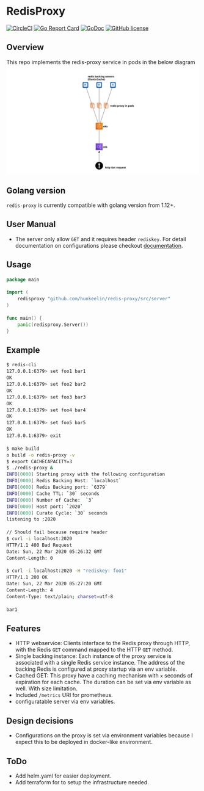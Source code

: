 # RedisProxy 
[![CircleCI](https://circleci.com/gh/hunkeelin/redis-proxy.svg?style=shield)](https://circleci.com/gh/hunkeelin/redis-proxy)
[![Go Report Card](https://goreportcard.com/badge/github.com/hunkeelin/redis-proxy)](https://goreportcard.com/report/github.com/hunkeelin/redis-proxy)
[![GoDoc](https://godoc.org/github.com/hunkeelin/redis-proxy/src/server?status.svg)](https://godoc.org/github.com/hunkeelin/redis-proxy/src/server)
[![GitHub license](https://img.shields.io/badge/license-MIT-blue.svg)](https://raw.githubusercontent.com/hunkeelin/redis-proxy/master/LICENSE)


## Overview
This repo implements the redis-proxy service in pods in the below diagram
![Architecture](arch.png)

## Golang version

`redis-proxy` is currently compatible with golang version from 1.12+.

## User Manual
* The server only allow `GET` and it requires header `rediskey`. For detail documentation on configurations please checkout [documentation](src/server/README.md).
## Usage
```go
package main

import (
    redisproxy "github.com/hunkeelin/redis-proxy/src/server"
)

func main() {
    panic(redisproxy.Server())
}
```

## Example
```bash
$ redis-cli
127.0.0.1:6379> set foo1 bar1
OK
127.0.0.1:6379> set foo2 bar2
OK
127.0.0.1:6379> set foo3 bar3
OK
127.0.0.1:6379> set foo4 bar4
OK
127.0.0.1:6379> set foo5 bar5
OK
127.0.0.1:6379> exit

$ make build
o build -o redis-proxy -v
$ export CACHECAPACITY=3
$ ./redis-proxy &
INFO[0000] Starting proxy with the following configuration
INFO[0000] Redis Backing Host: `localhost`
INFO[0000] Redis Backing port: `6379`
INFO[0000] Cache TTL: `30` seconds
INFO[0000] Number of Cache:  `3`
INFO[0000] Host port: `2020`
INFO[0000] Curate Cycle: `30` seconds
listening to :2020

// Should fail because require header 
$ curl -i localhost:2020
HTTP/1.1 400 Bad Request
Date: Sun, 22 Mar 2020 05:26:32 GMT
Content-Length: 0

$ curl -i localhost:2020 -H "rediskey: foo1"
HTTP/1.1 200 OK
Date: Sun, 22 Mar 2020 05:27:20 GMT
Content-Length: 4
Content-Type: text/plain; charset=utf-8

bar1

```

## Features
* HTTP webservice: Clients interface to the Redis proxy through HTTP, with the
Redis `GET` command mapped to the HTTP `GET` method.
* Single backing instance: Each instance of the proxy service is associated with a single Redis service instance. The address of the backing Redis is configured at proxy startup via an env variable. 
* Cached GET: This proxy have a caching mechanism with `x` seconds of expiration for each cache. The duration can be set via env variable as well. With size limitation.
* Included `/metrics` URI for prometheus. 
* configuratable server via env variables. 

## Design decisions 
* Configurations on the proxy is set via environment variables because I expect this to be deployed in docker-like environment. 

## ToDo
- Add helm.yaml for easier deployment.
- Add terraform for to setup the infrastructure needed. 
